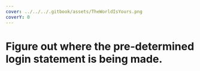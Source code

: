 ```yaml
---
cover: ../../../.gitbook/assets/TheWorldIsYours.png
coverY: 0
---
```


# Figure out where the pre-determined login statement is being made.

